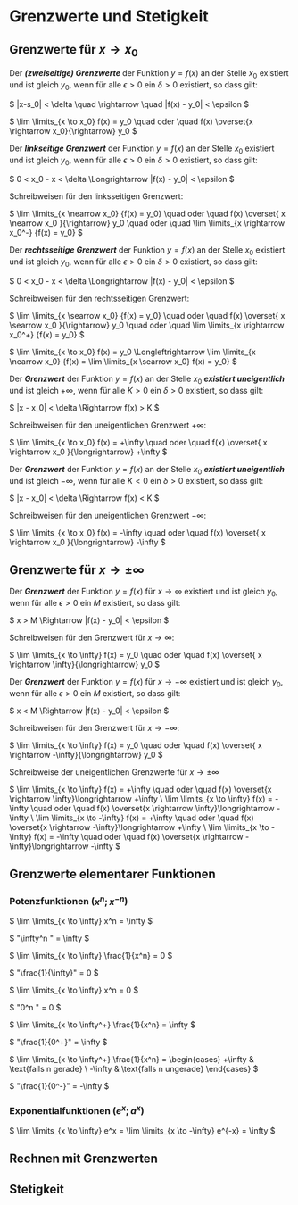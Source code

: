 # Grenzwerte und Stetigkeit

## Grenzwerte für $x \rightarrow x_0$

Der ***(zweiseitige) Grenzwerte*** der Funktion $y=f(x)$ an der Stelle $x_0$ existiert und ist gleich $y_0$, wenn für alle $\epsilon > 0$ ein $\delta > 0$ existiert, so dass gilt:

$
|x-s_0| < \delta \quad \rightarrow \quad |f(x) - y_0| < \epsilon
$

$
\lim \limits_{x \to x_0} f(x) = y_0 \quad oder \quad
f(x)  \overset{x \rightarrow x_0}{\rightarrow} y_0 
$

Der ***linkseitige Grenzwert*** der Funktion $y = f(x)$ an der Stelle $x_0$ existiert und ist gleich $y_0$, wenn für alle $\epsilon > 0$ ein $\delta > 0$ existiert, so dass gilt:

$
0 < x_0 - x < \delta \Longrightarrow |f(x) - y_0| < \epsilon
$

Schreibweisen für den linksseitigen Grenzwert:

$
\lim \limits_{x \nearrow x_0} {f(x) = y_0} 
\quad oder \quad 
f(x) \overset{ x \nearrow x_0 }{\rightarrow} y_0
\quad oder \quad
\lim \limits_{x \rightarrow x_0^-} {f(x) = y_0}
$

Der ***rechtsseitige Grenzwert*** der Funktion $y = f(x)$ an der Stelle $x_0$ existiert und ist gleich $y_0$, wenn für alle $\epsilon > 0$ ein $\delta > 0$ existiert, so dass gilt:

$
0 < x_0 - x < \delta \Longrightarrow |f(x) - y_0| < \epsilon
$

Schreibweisen für den rechtsseitigen Grenzwert:

$
\lim \limits_{x \searrow x_0} {f(x) = y_0} 
\quad oder \quad 
f(x) \overset{ x \searrow x_0 }{\rightarrow} y_0
\quad oder \quad
\lim \limits_{x \rightarrow x_0^+} {f(x) = y_0}
$

$
\lim \limits_{x \to x_0} f(x) = y_0  \Longleftrightarrow \lim \limits_{x \nearrow x_0} {f(x) = \lim \limits_{x \searrow x_0} f(x) = y_0} 
$

Der ***Grenzwert*** der Funktion $y = f(x)$ an der Stelle $x_0$ ***existiert uneigentlich*** und ist gleich  $+\infty$, wenn für alle $K > 0$ ein $\delta > 0$ existiert, so dass gilt:

$
|x - x_0| < \delta \Rightarrow f(x) > K
$

Schreibweisen für den uneigentlichen Grenzwert $+\infty$:

$
\lim \limits_{x \to x_0} f(x) = +\infty \quad oder \quad f(x) \overset{ x \rightarrow x_0 }{\longrightarrow} +\infty
$

Der ***Grenzwert*** der Funktion $y = f(x)$ an der Stelle $x_0$ ***existiert uneigentlich*** und ist gleich  $-\infty$, wenn für alle $K < 0$ ein $\delta > 0$ existiert, so dass gilt:

$
|x - x_0| < \delta \Rightarrow f(x) < K
$

Schreibweisen für den uneigentlichen Grenzwert $-\infty$:

$
\lim \limits_{x \to x_0} f(x) = -\infty \quad oder \quad f(x) \overset{ x \rightarrow x_0 }{\longrightarrow} -\infty
$

## Grenzwerte für $x \rightarrow \pm \infty$

Der ***Grenzwert*** der Funktion $y=f(x)$ für $x \rightarrow \infty$ existiert und ist gleich $y_0$, wenn für alle $\epsilon > 0$ ein $M$ existiert, so dass gilt:

$
x > M \Rightarrow |f(x) - y_0| < \epsilon
$

Schreibweisen für den Grenzwert für $x \rightarrow \infty$:

$
\lim \limits_{x \to \infty} f(x) = y_0 \quad oder \quad f(x) \overset{ x \rightarrow \infty}{\longrightarrow} y_0
$

<!-- test -->

Der ***Grenzwert*** der Funktion $y=f(x)$ für $x \rightarrow -\infty$ existiert und ist gleich $y_0$, wenn für alle $\epsilon > 0$ ein $M$ existiert, so dass gilt:

$
x < M \Rightarrow |f(x) - y_0| < \epsilon
$

Schreibweisen für den Grenzwert für $x \rightarrow -\infty$:

$
\lim \limits_{x \to \infty} f(x) = y_0 \quad oder \quad f(x) \overset{ x \rightarrow -\infty}{\longrightarrow} y_0
$

Schreibweise der uneigentlichen Grenzwerte für $x \rightarrow \pm \infty$

$
\lim \limits_{x \to \infty} f(x) = +\infty \quad oder \quad f(x) \overset{x \rightarrow \infty}\longrightarrow +\infty \\
\lim \limits_{x \to \infty} f(x) = -\infty \quad oder \quad f(x) \overset{x \rightarrow \infty}\longrightarrow -\infty \\
\lim \limits_{x \to -\infty} f(x) = +\infty \quad oder \quad f(x) \overset{x \rightarrow -\infty}\longrightarrow +\infty \\
\lim \limits_{x \to -\infty} f(x) = -\infty \quad oder \quad f(x) \overset{x \rightarrow -\infty}\longrightarrow -\infty
$

## Grenzwerte elementarer Funktionen

### Potenzfunktionen ($x^n; x^{-n}$)

$
\lim \limits_{x \to \infty} x^n = \infty
$

$
"\infty^n " = \infty
$

$
\lim \limits_{x \to \infty} \frac{1}{x^n} = 0
$

$
"\frac{1}{\infty}" = 0
$

$
\lim \limits_{x \to \infty} x^n = 0
$

$
"0^n " = 0
$

$
\lim \limits_{x \to \infty^+} \frac{1}{x^n} = \infty
$

$
"\frac{1}{0^+}" = \infty
$

$
\lim \limits_{x \to \infty^+} \frac{1}{x^n} = 
\begin{cases}
+\infty & \text{falls n gerade} \\
-\infty & \text{falls n ungerade}
\end{cases}
$

$
"\frac{1}{0^-}" = -\infty
$

### Exponentialfunktionen ($e^x; a^x$)

$
\lim \limits_{x \to \infty} e^x = \lim \limits_{x \to -\infty} e^{-x} = \infty
$

## Rechnen mit Grenzwerten

## Stetigkeit